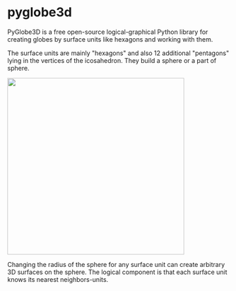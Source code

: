 # pyglobe3d
PyGlobe3D is a free open-source logical-graphical Python library for creating globes by surface units like hexagons and working with them. 

The surface units are mainly "hexagons" and also 12 additional "pentagons" lying in the vertices of the icosahedron. They build a sphere or a part of sphere. 

<img src="https://user-images.githubusercontent.com/85578981/127783633-d5dc5e1b-57e8-426b-ae48-cb57790e715e.png" data-canonical-src="https://user-images.githubusercontent.com/85578981/127783633-d5dc5e1b-57e8-426b-ae48-cb57790e715e.png" width="400"/>

Changing the radius of the sphere for any surface unit can create arbitrary 3D surfaces on the sphere. The logical component is that each surface unit knows its nearest neighbors-units.
